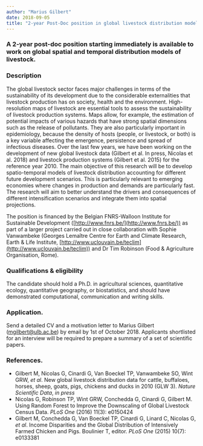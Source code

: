 ```yaml
---
author: "Marius Gilbert"
date: 2018-09-05
title: "2-year Post-Doc position in global livestock distribution modelling"
---
```


### A 2-year post-doc position starting immediately is available to work on global spatial and temporal distribution models of livestock.

### Description
The global livestock sector faces major challenges in terms of the sustainability of its development due to the considerable externalities that livestock production has on society, health and the environment. High-resolution maps of livestock are essential tools to assess the sustainability of livestock production systems. Maps allow, for example, the estimation of potential impacts of various hazards that have strong spatial dimensions such as the release of pollutants. They are also particularly important in epidemiology, because the density of hosts (people, or livestock, or both) is a key variable affecting the emergence, persistence and spread of infectious diseases. Over the last few years, we have been working on the development of new global livestock data (Gilbert et al. In press, Nicolas et al. 2018) and livestock production systems (Gilbert et al. 2015) for the reference year 2010. The main objective of this research will be to develop spatio-temporal models of livestock distribution accounting for different future development scenarios. This is particularly relevant to emerging economies where changes in production and demands are particularly fast. The research will aim to better understand the drivers and consequences of different intensification scenarios and integrate them into spatial projections. 

The position is financed by the Belgian FNRS-Walloon Institute for Sustainable Development ([http://www.fnrs.be/](http://www.fnrs.be/)) as part of a larger project carried out in close collaboration with Sophie Vanwambeke (Georges Lemaître Centre for Earth and Climate Research, Earth & Life Institute, [http://www.uclouvain.be/teclim](http://www.uclouvain.be/teclim)) and Dr Tim Robinson (Food & Agriculture Organisation, Rome). 

### Qualifications & eligibility
The candidate should hold a Ph.D. in agricultural sciences, quantitative ecology, quantitative geography, or biostatistics, and should 
have demonstrated computational, communication and writing skills. 

### Application. 
Send a detailed CV and a motivation letter to Marius Gilbert (mgilbert@ulb.ac.be) by email by 1st of October 2018. 
Applicants shortlisted for an interview will be required to prepare a summary of a set of scientific papers.

### References. 
 * Gilbert M, Nicolas G, Cinardi G, Van Boeckel TP, Vanwambeke SO, Wint GRW, *et al*. New global livestock distribution data for cattle, buffaloes, horses, sheep, goats, pigs, chickens and ducks in 2010 (GLW 3). *Nature Scientific Data*, *in press*
 * Nicolas G, Robinson TP, Wint GRW, Conchedda G, Cinardi G, Gilbert M. Using Random Forest to Improve the Downscaling of Global Livestock Census Data. *PLoS One* (2016) 11(3): e0150424
 * Gilbert M, Conchedda G, Van Boeckel TP, Cinardi G, Linard C, Nicolas G, *et al*. Income Disparities and the Global Distribution of Intensively Farmed Chicken and Pigs. Boulinier T, editor. *PLoS One* (2015) 10(7): e0133381
